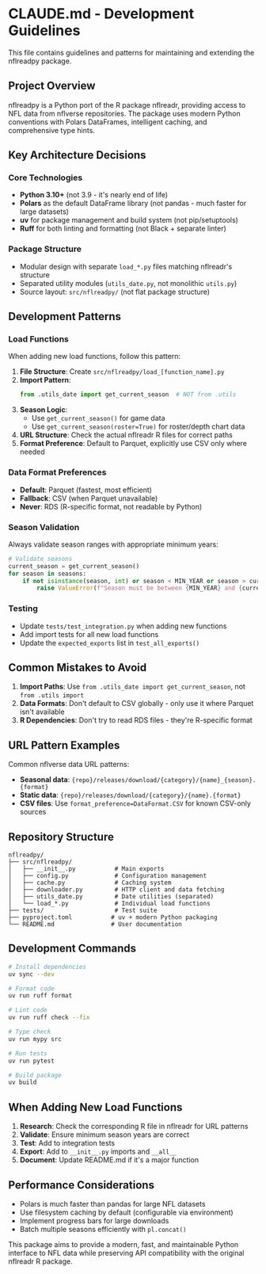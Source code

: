 # CLAUDE.md - Development Guidelines

This file contains guidelines and patterns for maintaining and extending the nflreadpy package.

## Project Overview

nflreadpy is a Python port of the R package nflreadr, providing access to NFL data from nflverse repositories. The package uses modern Python conventions with Polars DataFrames, intelligent caching, and comprehensive type hints.

## Key Architecture Decisions

### Core Technologies
- **Python 3.10+** (not 3.9 - it's nearly end of life)
- **Polars** as the default DataFrame library (not pandas - much faster for large datasets)
- **uv** for package management and build system (not pip/setuptools)
- **Ruff** for both linting and formatting (not Black + separate linter)

### Package Structure
- Modular design with separate `load_*.py` files matching nflreadr's structure
- Separated utility modules (`utils_date.py`, not monolithic `utils.py`)
- Source layout: `src/nflreadpy/` (not flat package structure)

## Development Patterns

### Load Functions
When adding new load functions, follow this pattern:

1. **File Structure**: Create `src/nflreadpy/load_[function_name].py`
2. **Import Pattern**: 
   ```python
   from .utils_date import get_current_season  # NOT from .utils
   ```
3. **Season Logic**: 
   - Use `get_current_season()` for game data
   - Use `get_current_season(roster=True)` for roster/depth chart data
4. **URL Structure**: Check the actual nflreadr R files for correct paths
5. **Format Preference**: Default to Parquet, explicitly use CSV only where needed

### Data Format Preferences
- **Default**: Parquet (fastest, most efficient)
- **Fallback**: CSV (when Parquet unavailable)
- **Never**: RDS (R-specific format, not readable by Python)

### Season Validation
Always validate season ranges with appropriate minimum years:
```python
# Validate seasons
current_season = get_current_season()
for season in seasons:
    if not isinstance(season, int) or season < MIN_YEAR or season > current_season:
        raise ValueError(f"Season must be between {MIN_YEAR} and {current_season}")
```

### Testing
- Update `tests/test_integration.py` when adding new functions
- Add import tests for all new load functions
- Update the `expected_exports` list in `test_all_exports()`

## Common Mistakes to Avoid

1. **Import Paths**: Use `from .utils_date import get_current_season`, not `from .utils import`  
2. **Data Formats**: Don't default to CSV globally - only use it where Parquet isn't available
3. **R Dependencies**: Don't try to read RDS files - they're R-specific format

## URL Pattern Examples

Common nflverse data URL patterns:
- **Seasonal data**: `{repo}/releases/download/{category}/{name}_{season}.{format}`
- **Static data**: `{repo}/releases/download/{category}/{name}.{format}`
- **CSV files**: Use `format_preference=DataFormat.CSV` for known CSV-only sources

## Repository Structure

```
nflreadpy/
├── src/nflreadpy/
│   ├── __init__.py           # Main exports
│   ├── config.py             # Configuration management
│   ├── cache.py              # Caching system
│   ├── downloader.py         # HTTP client and data fetching
│   ├── utils_date.py         # Date utilities (separated)
│   └── load_*.py             # Individual load functions
├── tests/                    # Test suite
├── pyproject.toml           # uv + modern Python packaging
└── README.md                # User documentation
```

## Development Commands

```bash
# Install dependencies
uv sync --dev

# Format code
uv run ruff format

# Lint code  
uv run ruff check --fix

# Type check
uv run mypy src

# Run tests
uv run pytest

# Build package
uv build
```

## When Adding New Load Functions

1. **Research**: Check the corresponding R file in nflreadr for URL patterns
2. **Validate**: Ensure minimum season years are correct
3. **Test**: Add to integration tests
4. **Export**: Add to `__init__.py` imports and `__all__`
5. **Document**: Update README.md if it's a major function

## Performance Considerations

- Polars is much faster than pandas for large NFL datasets
- Use filesystem caching by default (configurable via environment)
- Implement progress bars for large downloads
- Batch multiple seasons efficiently with `pl.concat()`

This package aims to provide a modern, fast, and maintainable Python interface to NFL data while preserving API compatibility with the original nflreadr R package.